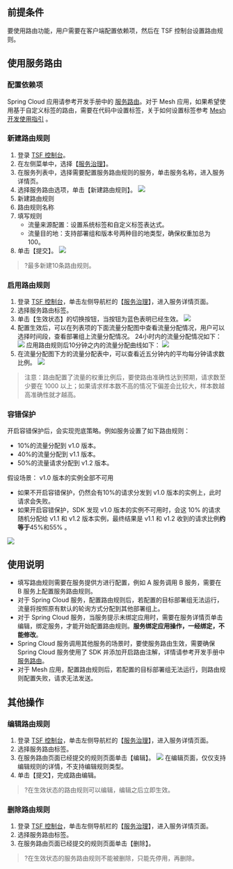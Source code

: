 ## 前提条件
要使用路由功能，用户需要在客户端配置依赖项，然后在 TSF 控制台设置路由规则。

## 使用服务路由
### 配置依赖项
Spring Cloud 应用请参考开发手册中的 [服务路由](https://cloud.tencent.com/document/product/649/33887)。对于 Mesh 应用，如果希望使用基于自定义标签的路由，需要在代码中设置标签，关于如何设置标签参考 [Mesh 开发使用指引](<https://cloud.tencent.com/document/product/649/19049>) 。

### 新建路由规则
1. 登录 [TSF 控制台](https://console.cloud.tencent.com/tsf)。
2. 在左侧菜单中，选择【[服务治理](https://console.cloud.tencent.com/tsf/service)】。
3. 在服务列表中，选择需要配置服务路由规则的服务，单击服务名称，进入服务详情页。
4. 选择服务路由选项，单击【新建路由规则】。
   ![](https://main.qcloudimg.com/raw/26231db73582d6696d4431c067f638f0.png)
5. 新建路由规则
  1. 路由规则名称
  2. 填写规则
     - 流量来源配置：设置系统标签和自定义标签表达式。
     - 流量目的地：支持部署组和版本号两种目的地类型，确保权重加总为100。
  3. 单击【提交】。
   ![](https://main.qcloudimg.com/raw/e85f891d4d0e86b7781f07c77c73e0ab.png)
 >?最多新建10条路由规则。



### 启用路由规则
1. 登录 [TSF 控制台](https://console.cloud.tencent.com/tsf)，单击左侧导航栏的【[服务治理](https://console.cloud.tencent.com/tsf/service)】，进入服务详情页面。
2. 选择服务路由标签。
3. 单击【生效状态】的切换按钮，当按钮为蓝色表明已经生效。
   ![](https://main.qcloudimg.com/raw/3bba1cbad728d64cf67febe35578ea1f.png)
4. 配置生效后，可以在列表项的下面流量分配图中查看流量分配情况，用户可以选择时间段，查看部署组上流量分配情况。
 24小时内的流量分配情况如下：
   ![](https://main.qcloudimg.com/raw/9d5d43a878664ca9e80aaa5a0790d22d.png)
    应用路由规则后10分钟之内的流量分配曲线如下：
   ![](https://main.qcloudimg.com/raw/d99d5b0a5ea68dacfd6c2106ea56725f.png)
5. 在流量分配图下方的流量分配表中，可以查看近五分钟内的平均每分钟请求数比例。
 ![](https://main.qcloudimg.com/raw/b301b107ffd5a32eaf211df4f6e0212f.png)

 >注意：路由配置了流量的权重比例后，要使路由准确性达到预期，请求数至少要在 1000 以上；如果请求样本数不高的情况下偏差会比较大，样本数越高准确性就才越高。

### 容错保护
开启容错保护后，会实现兜底策略。例如服务设置了如下路由规则：
- 10%的流量分配到 v1.0 版本。
- 40%的流量分配到 v1.1 版本。
- 50%的流量请求分配到 v1.2 版本。

假设场景： v1.0 版本的实例全部不可用
- 如果不开启容错保护，仍然会有10%的请求分发到 v1.0 版本的实例上，此时请求会失败。
- 如果开启容错保护，SDK 发现 v1.0 版本的实例不可用时，会这 10% 的请求随机分配给  v1.1 和 v1.2 版本实例，最终结果是 v1.1 和 v1.2 收到的请求比例**约等于**45%和55% 。

![](https://main.qcloudimg.com/raw/52bfa3fe8d8223f7580b09a403999051.png)

## 使用说明
- 填写路由规则需要在服务提供方进行配置，例如 A 服务调用 B 服务，需要在 B 服务上配置服务路由规则。
- 对于 Spring Cloud 服务，配置路由规则后，若配置的目标部署组无法运行，流量将按照原有默认的轮询方式分配到其他部署组上。
- 对于 Spring Cloud 服务，当服务提示未绑定应用时，需要在服务详情页单击编辑，绑定服务，才能开始配置路由规则。**服务绑定应用操作，一经绑定，不能修改**。
- Spring Cloud 服务调用其他服务的场景时，要使服务路由生效，需要确保 Spring Cloud 服务使用了 SDK 并添加开启路由注解，详情请参考开发手册中 [服务路由](https://cloud.tencent.com/document/product/649/33887)。
- 对于 Mesh 应用，配置路由规则后，若配置的目标部署组无法运行，则路由规则配置失败，请求无法发送。

## 其他操作
### 编辑路由规则
1. 登录 [TSF 控制台](https://console.cloud.tencent.com/tsf)，单击左侧导航栏的【[服务治理](https://console.cloud.tencent.com/tsf/service)】，进入服务详情页面。
2. 选择服务路由标签。
3. 在服务路由页面已经提交的规则页面单击【编辑】。
   ![](https://main.qcloudimg.com/raw/e9becdd36b5d67e845eac18e229104da.png)
   在编辑页面，仅仅支持编辑规则的详情，不支持编辑规则类型。
4. 单击【提交】，完成路由编辑。
>?在生效状态的路由规则可以编辑，编辑之后立即生效。


### 删除路由规则
1. 登录 [TSF 控制台](https://console.cloud.tencent.com/tsf)，单击左侧导航栏的【[服务治理](https://console.cloud.tencent.com/tsf/service)】，进入服务详情页面。
2. 选择服务路由标签。
3. 在服务路由页面已经提交的规则页面单击【删除】。
>?在生效状态的服务路由规则不能被删除，只能先停用，再删除。



